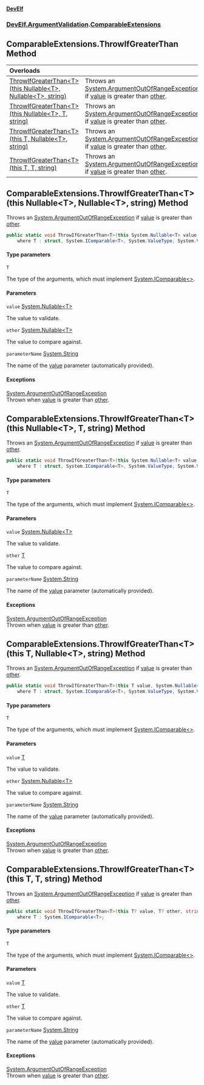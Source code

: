 #### [DevElf](README.md 'README')
### [DevElf\.ArgumentValidation](DevElf.ArgumentValidation.md 'DevElf\.ArgumentValidation').[ComparableExtensions](ComparableExtensions.md 'DevElf\.ArgumentValidation\.ComparableExtensions')

## ComparableExtensions\.ThrowIfGreaterThan Method

| Overloads | |
| :--- | :--- |
| [ThrowIfGreaterThan&lt;T&gt;\(this Nullable&lt;T&gt;, Nullable&lt;T&gt;, string\)](ComparableExtensions.ThrowIfGreaterThan.md#DevElf.ArgumentValidation.ComparableExtensions.ThrowIfGreaterThan_T_(thisSystem.Nullable_T_,System.Nullable_T_,string) 'DevElf\.ArgumentValidation\.ComparableExtensions\.ThrowIfGreaterThan\<T\>\(this System\.Nullable\<T\>, System\.Nullable\<T\>, string\)') | Throws an [System\.ArgumentOutOfRangeException](https://learn.microsoft.com/en-us/dotnet/api/system.argumentoutofrangeexception 'System\.ArgumentOutOfRangeException') if [value](ComparableExtensions.md#DevElf.ArgumentValidation.ComparableExtensions.ThrowIfGreaterThan_T_(thisSystem.Nullable_T_,System.Nullable_T_,string).value 'DevElf\.ArgumentValidation\.ComparableExtensions\.ThrowIfGreaterThan\<T\>\(this System\.Nullable\<T\>, System\.Nullable\<T\>, string\)\.value') is greater than [other](ComparableExtensions.md#DevElf.ArgumentValidation.ComparableExtensions.ThrowIfGreaterThan_T_(thisSystem.Nullable_T_,System.Nullable_T_,string).other 'DevElf\.ArgumentValidation\.ComparableExtensions\.ThrowIfGreaterThan\<T\>\(this System\.Nullable\<T\>, System\.Nullable\<T\>, string\)\.other')\. |
| [ThrowIfGreaterThan&lt;T&gt;\(this Nullable&lt;T&gt;, T, string\)](ComparableExtensions.ThrowIfGreaterThan.md#DevElf.ArgumentValidation.ComparableExtensions.ThrowIfGreaterThan_T_(thisSystem.Nullable_T_,T,string) 'DevElf\.ArgumentValidation\.ComparableExtensions\.ThrowIfGreaterThan\<T\>\(this System\.Nullable\<T\>, T, string\)') | Throws an [System\.ArgumentOutOfRangeException](https://learn.microsoft.com/en-us/dotnet/api/system.argumentoutofrangeexception 'System\.ArgumentOutOfRangeException') if [value](ComparableExtensions.md#DevElf.ArgumentValidation.ComparableExtensions.ThrowIfGreaterThan_T_(thisSystem.Nullable_T_,T,string).value 'DevElf\.ArgumentValidation\.ComparableExtensions\.ThrowIfGreaterThan\<T\>\(this System\.Nullable\<T\>, T, string\)\.value') is greater than [other](ComparableExtensions.md#DevElf.ArgumentValidation.ComparableExtensions.ThrowIfGreaterThan_T_(thisSystem.Nullable_T_,T,string).other 'DevElf\.ArgumentValidation\.ComparableExtensions\.ThrowIfGreaterThan\<T\>\(this System\.Nullable\<T\>, T, string\)\.other')\. |
| [ThrowIfGreaterThan&lt;T&gt;\(this T, Nullable&lt;T&gt;, string\)](ComparableExtensions.ThrowIfGreaterThan.md#DevElf.ArgumentValidation.ComparableExtensions.ThrowIfGreaterThan_T_(thisT,System.Nullable_T_,string) 'DevElf\.ArgumentValidation\.ComparableExtensions\.ThrowIfGreaterThan\<T\>\(this T, System\.Nullable\<T\>, string\)') | Throws an [System\.ArgumentOutOfRangeException](https://learn.microsoft.com/en-us/dotnet/api/system.argumentoutofrangeexception 'System\.ArgumentOutOfRangeException') if [value](ComparableExtensions.md#DevElf.ArgumentValidation.ComparableExtensions.ThrowIfGreaterThan_T_(thisT,System.Nullable_T_,string).value 'DevElf\.ArgumentValidation\.ComparableExtensions\.ThrowIfGreaterThan\<T\>\(this T, System\.Nullable\<T\>, string\)\.value') is greater than [other](ComparableExtensions.md#DevElf.ArgumentValidation.ComparableExtensions.ThrowIfGreaterThan_T_(thisT,System.Nullable_T_,string).other 'DevElf\.ArgumentValidation\.ComparableExtensions\.ThrowIfGreaterThan\<T\>\(this T, System\.Nullable\<T\>, string\)\.other')\. |
| [ThrowIfGreaterThan&lt;T&gt;\(this T, T, string\)](ComparableExtensions.ThrowIfGreaterThan.md#DevElf.ArgumentValidation.ComparableExtensions.ThrowIfGreaterThan_T_(thisT,T,string) 'DevElf\.ArgumentValidation\.ComparableExtensions\.ThrowIfGreaterThan\<T\>\(this T, T, string\)') | Throws an [System\.ArgumentOutOfRangeException](https://learn.microsoft.com/en-us/dotnet/api/system.argumentoutofrangeexception 'System\.ArgumentOutOfRangeException') if [value](ComparableExtensions.md#DevElf.ArgumentValidation.ComparableExtensions.ThrowIfGreaterThan_T_(thisT,T,string).value 'DevElf\.ArgumentValidation\.ComparableExtensions\.ThrowIfGreaterThan\<T\>\(this T, T, string\)\.value') is greater than [other](ComparableExtensions.md#DevElf.ArgumentValidation.ComparableExtensions.ThrowIfGreaterThan_T_(thisT,T,string).other 'DevElf\.ArgumentValidation\.ComparableExtensions\.ThrowIfGreaterThan\<T\>\(this T, T, string\)\.other')\. |

<a name='DevElf.ArgumentValidation.ComparableExtensions.ThrowIfGreaterThan_T_(thisSystem.Nullable_T_,System.Nullable_T_,string)'></a>

## ComparableExtensions\.ThrowIfGreaterThan\<T\>\(this Nullable\<T\>, Nullable\<T\>, string\) Method

Throws an [System\.ArgumentOutOfRangeException](https://learn.microsoft.com/en-us/dotnet/api/system.argumentoutofrangeexception 'System\.ArgumentOutOfRangeException') if [value](ComparableExtensions.md#DevElf.ArgumentValidation.ComparableExtensions.ThrowIfGreaterThan_T_(thisSystem.Nullable_T_,System.Nullable_T_,string).value 'DevElf\.ArgumentValidation\.ComparableExtensions\.ThrowIfGreaterThan\<T\>\(this System\.Nullable\<T\>, System\.Nullable\<T\>, string\)\.value') is greater than [other](ComparableExtensions.md#DevElf.ArgumentValidation.ComparableExtensions.ThrowIfGreaterThan_T_(thisSystem.Nullable_T_,System.Nullable_T_,string).other 'DevElf\.ArgumentValidation\.ComparableExtensions\.ThrowIfGreaterThan\<T\>\(this System\.Nullable\<T\>, System\.Nullable\<T\>, string\)\.other')\.

```csharp
public static void ThrowIfGreaterThan<T>(this System.Nullable<T> value, System.Nullable<T> other, string parameterName=null)
    where T : struct, System.IComparable<T>, System.ValueType, System.ValueType;
```
#### Type parameters

<a name='DevElf.ArgumentValidation.ComparableExtensions.ThrowIfGreaterThan_T_(thisSystem.Nullable_T_,System.Nullable_T_,string).T'></a>

`T`

The type of the arguments, which must implement [System\.IComparable&lt;&gt;](https://learn.microsoft.com/en-us/dotnet/api/system.icomparable-1 'System\.IComparable\`1')\.
#### Parameters

<a name='DevElf.ArgumentValidation.ComparableExtensions.ThrowIfGreaterThan_T_(thisSystem.Nullable_T_,System.Nullable_T_,string).value'></a>

`value` [System\.Nullable&lt;](https://learn.microsoft.com/en-us/dotnet/api/system.nullable-1 'System\.Nullable\`1')[T](ComparableExtensions.md#DevElf.ArgumentValidation.ComparableExtensions.ThrowIfGreaterThan_T_(thisSystem.Nullable_T_,System.Nullable_T_,string).T 'DevElf\.ArgumentValidation\.ComparableExtensions\.ThrowIfGreaterThan\<T\>\(this System\.Nullable\<T\>, System\.Nullable\<T\>, string\)\.T')[&gt;](https://learn.microsoft.com/en-us/dotnet/api/system.nullable-1 'System\.Nullable\`1')

The value to validate\.

<a name='DevElf.ArgumentValidation.ComparableExtensions.ThrowIfGreaterThan_T_(thisSystem.Nullable_T_,System.Nullable_T_,string).other'></a>

`other` [System\.Nullable&lt;](https://learn.microsoft.com/en-us/dotnet/api/system.nullable-1 'System\.Nullable\`1')[T](ComparableExtensions.md#DevElf.ArgumentValidation.ComparableExtensions.ThrowIfGreaterThan_T_(thisSystem.Nullable_T_,System.Nullable_T_,string).T 'DevElf\.ArgumentValidation\.ComparableExtensions\.ThrowIfGreaterThan\<T\>\(this System\.Nullable\<T\>, System\.Nullable\<T\>, string\)\.T')[&gt;](https://learn.microsoft.com/en-us/dotnet/api/system.nullable-1 'System\.Nullable\`1')

The value to compare against\.

<a name='DevElf.ArgumentValidation.ComparableExtensions.ThrowIfGreaterThan_T_(thisSystem.Nullable_T_,System.Nullable_T_,string).parameterName'></a>

`parameterName` [System\.String](https://learn.microsoft.com/en-us/dotnet/api/system.string 'System\.String')

The name of the [value](ComparableExtensions.md#DevElf.ArgumentValidation.ComparableExtensions.ThrowIfGreaterThan_T_(thisSystem.Nullable_T_,System.Nullable_T_,string).value 'DevElf\.ArgumentValidation\.ComparableExtensions\.ThrowIfGreaterThan\<T\>\(this System\.Nullable\<T\>, System\.Nullable\<T\>, string\)\.value') parameter \(automatically provided\)\.

#### Exceptions

[System\.ArgumentOutOfRangeException](https://learn.microsoft.com/en-us/dotnet/api/system.argumentoutofrangeexception 'System\.ArgumentOutOfRangeException')  
Thrown when [value](ComparableExtensions.md#DevElf.ArgumentValidation.ComparableExtensions.ThrowIfGreaterThan_T_(thisSystem.Nullable_T_,System.Nullable_T_,string).value 'DevElf\.ArgumentValidation\.ComparableExtensions\.ThrowIfGreaterThan\<T\>\(this System\.Nullable\<T\>, System\.Nullable\<T\>, string\)\.value') is greater than [other](ComparableExtensions.md#DevElf.ArgumentValidation.ComparableExtensions.ThrowIfGreaterThan_T_(thisSystem.Nullable_T_,System.Nullable_T_,string).other 'DevElf\.ArgumentValidation\.ComparableExtensions\.ThrowIfGreaterThan\<T\>\(this System\.Nullable\<T\>, System\.Nullable\<T\>, string\)\.other')\.

<a name='DevElf.ArgumentValidation.ComparableExtensions.ThrowIfGreaterThan_T_(thisSystem.Nullable_T_,T,string)'></a>

## ComparableExtensions\.ThrowIfGreaterThan\<T\>\(this Nullable\<T\>, T, string\) Method

Throws an [System\.ArgumentOutOfRangeException](https://learn.microsoft.com/en-us/dotnet/api/system.argumentoutofrangeexception 'System\.ArgumentOutOfRangeException') if [value](ComparableExtensions.md#DevElf.ArgumentValidation.ComparableExtensions.ThrowIfGreaterThan_T_(thisSystem.Nullable_T_,T,string).value 'DevElf\.ArgumentValidation\.ComparableExtensions\.ThrowIfGreaterThan\<T\>\(this System\.Nullable\<T\>, T, string\)\.value') is greater than [other](ComparableExtensions.md#DevElf.ArgumentValidation.ComparableExtensions.ThrowIfGreaterThan_T_(thisSystem.Nullable_T_,T,string).other 'DevElf\.ArgumentValidation\.ComparableExtensions\.ThrowIfGreaterThan\<T\>\(this System\.Nullable\<T\>, T, string\)\.other')\.

```csharp
public static void ThrowIfGreaterThan<T>(this System.Nullable<T> value, T other, string parameterName=null)
    where T : struct, System.IComparable<T>, System.ValueType, System.ValueType;
```
#### Type parameters

<a name='DevElf.ArgumentValidation.ComparableExtensions.ThrowIfGreaterThan_T_(thisSystem.Nullable_T_,T,string).T'></a>

`T`

The type of the arguments, which must implement [System\.IComparable&lt;&gt;](https://learn.microsoft.com/en-us/dotnet/api/system.icomparable-1 'System\.IComparable\`1')\.
#### Parameters

<a name='DevElf.ArgumentValidation.ComparableExtensions.ThrowIfGreaterThan_T_(thisSystem.Nullable_T_,T,string).value'></a>

`value` [System\.Nullable&lt;](https://learn.microsoft.com/en-us/dotnet/api/system.nullable-1 'System\.Nullable\`1')[T](ComparableExtensions.md#DevElf.ArgumentValidation.ComparableExtensions.ThrowIfGreaterThan_T_(thisSystem.Nullable_T_,T,string).T 'DevElf\.ArgumentValidation\.ComparableExtensions\.ThrowIfGreaterThan\<T\>\(this System\.Nullable\<T\>, T, string\)\.T')[&gt;](https://learn.microsoft.com/en-us/dotnet/api/system.nullable-1 'System\.Nullable\`1')

The value to validate\.

<a name='DevElf.ArgumentValidation.ComparableExtensions.ThrowIfGreaterThan_T_(thisSystem.Nullable_T_,T,string).other'></a>

`other` [T](ComparableExtensions.md#DevElf.ArgumentValidation.ComparableExtensions.ThrowIfGreaterThan_T_(thisSystem.Nullable_T_,T,string).T 'DevElf\.ArgumentValidation\.ComparableExtensions\.ThrowIfGreaterThan\<T\>\(this System\.Nullable\<T\>, T, string\)\.T')

The value to compare against\.

<a name='DevElf.ArgumentValidation.ComparableExtensions.ThrowIfGreaterThan_T_(thisSystem.Nullable_T_,T,string).parameterName'></a>

`parameterName` [System\.String](https://learn.microsoft.com/en-us/dotnet/api/system.string 'System\.String')

The name of the [value](ComparableExtensions.md#DevElf.ArgumentValidation.ComparableExtensions.ThrowIfGreaterThan_T_(thisSystem.Nullable_T_,T,string).value 'DevElf\.ArgumentValidation\.ComparableExtensions\.ThrowIfGreaterThan\<T\>\(this System\.Nullable\<T\>, T, string\)\.value') parameter \(automatically provided\)\.

#### Exceptions

[System\.ArgumentOutOfRangeException](https://learn.microsoft.com/en-us/dotnet/api/system.argumentoutofrangeexception 'System\.ArgumentOutOfRangeException')  
Thrown when [value](ComparableExtensions.md#DevElf.ArgumentValidation.ComparableExtensions.ThrowIfGreaterThan_T_(thisSystem.Nullable_T_,T,string).value 'DevElf\.ArgumentValidation\.ComparableExtensions\.ThrowIfGreaterThan\<T\>\(this System\.Nullable\<T\>, T, string\)\.value') is greater than [other](ComparableExtensions.md#DevElf.ArgumentValidation.ComparableExtensions.ThrowIfGreaterThan_T_(thisSystem.Nullable_T_,T,string).other 'DevElf\.ArgumentValidation\.ComparableExtensions\.ThrowIfGreaterThan\<T\>\(this System\.Nullable\<T\>, T, string\)\.other')\.

<a name='DevElf.ArgumentValidation.ComparableExtensions.ThrowIfGreaterThan_T_(thisT,System.Nullable_T_,string)'></a>

## ComparableExtensions\.ThrowIfGreaterThan\<T\>\(this T, Nullable\<T\>, string\) Method

Throws an [System\.ArgumentOutOfRangeException](https://learn.microsoft.com/en-us/dotnet/api/system.argumentoutofrangeexception 'System\.ArgumentOutOfRangeException') if [value](ComparableExtensions.md#DevElf.ArgumentValidation.ComparableExtensions.ThrowIfGreaterThan_T_(thisT,System.Nullable_T_,string).value 'DevElf\.ArgumentValidation\.ComparableExtensions\.ThrowIfGreaterThan\<T\>\(this T, System\.Nullable\<T\>, string\)\.value') is greater than [other](ComparableExtensions.md#DevElf.ArgumentValidation.ComparableExtensions.ThrowIfGreaterThan_T_(thisT,System.Nullable_T_,string).other 'DevElf\.ArgumentValidation\.ComparableExtensions\.ThrowIfGreaterThan\<T\>\(this T, System\.Nullable\<T\>, string\)\.other')\.

```csharp
public static void ThrowIfGreaterThan<T>(this T value, System.Nullable<T> other, string parameterName=null)
    where T : struct, System.IComparable<T>, System.ValueType, System.ValueType;
```
#### Type parameters

<a name='DevElf.ArgumentValidation.ComparableExtensions.ThrowIfGreaterThan_T_(thisT,System.Nullable_T_,string).T'></a>

`T`

The type of the arguments, which must implement [System\.IComparable&lt;&gt;](https://learn.microsoft.com/en-us/dotnet/api/system.icomparable-1 'System\.IComparable\`1')\.
#### Parameters

<a name='DevElf.ArgumentValidation.ComparableExtensions.ThrowIfGreaterThan_T_(thisT,System.Nullable_T_,string).value'></a>

`value` [T](ComparableExtensions.md#DevElf.ArgumentValidation.ComparableExtensions.ThrowIfGreaterThan_T_(thisT,System.Nullable_T_,string).T 'DevElf\.ArgumentValidation\.ComparableExtensions\.ThrowIfGreaterThan\<T\>\(this T, System\.Nullable\<T\>, string\)\.T')

The value to validate\.

<a name='DevElf.ArgumentValidation.ComparableExtensions.ThrowIfGreaterThan_T_(thisT,System.Nullable_T_,string).other'></a>

`other` [System\.Nullable&lt;](https://learn.microsoft.com/en-us/dotnet/api/system.nullable-1 'System\.Nullable\`1')[T](ComparableExtensions.md#DevElf.ArgumentValidation.ComparableExtensions.ThrowIfGreaterThan_T_(thisT,System.Nullable_T_,string).T 'DevElf\.ArgumentValidation\.ComparableExtensions\.ThrowIfGreaterThan\<T\>\(this T, System\.Nullable\<T\>, string\)\.T')[&gt;](https://learn.microsoft.com/en-us/dotnet/api/system.nullable-1 'System\.Nullable\`1')

The value to compare against\.

<a name='DevElf.ArgumentValidation.ComparableExtensions.ThrowIfGreaterThan_T_(thisT,System.Nullable_T_,string).parameterName'></a>

`parameterName` [System\.String](https://learn.microsoft.com/en-us/dotnet/api/system.string 'System\.String')

The name of the [value](ComparableExtensions.md#DevElf.ArgumentValidation.ComparableExtensions.ThrowIfGreaterThan_T_(thisT,System.Nullable_T_,string).value 'DevElf\.ArgumentValidation\.ComparableExtensions\.ThrowIfGreaterThan\<T\>\(this T, System\.Nullable\<T\>, string\)\.value') parameter \(automatically provided\)\.

#### Exceptions

[System\.ArgumentOutOfRangeException](https://learn.microsoft.com/en-us/dotnet/api/system.argumentoutofrangeexception 'System\.ArgumentOutOfRangeException')  
Thrown when [value](ComparableExtensions.md#DevElf.ArgumentValidation.ComparableExtensions.ThrowIfGreaterThan_T_(thisT,System.Nullable_T_,string).value 'DevElf\.ArgumentValidation\.ComparableExtensions\.ThrowIfGreaterThan\<T\>\(this T, System\.Nullable\<T\>, string\)\.value') is greater than [other](ComparableExtensions.md#DevElf.ArgumentValidation.ComparableExtensions.ThrowIfGreaterThan_T_(thisT,System.Nullable_T_,string).other 'DevElf\.ArgumentValidation\.ComparableExtensions\.ThrowIfGreaterThan\<T\>\(this T, System\.Nullable\<T\>, string\)\.other')\.

<a name='DevElf.ArgumentValidation.ComparableExtensions.ThrowIfGreaterThan_T_(thisT,T,string)'></a>

## ComparableExtensions\.ThrowIfGreaterThan\<T\>\(this T, T, string\) Method

Throws an [System\.ArgumentOutOfRangeException](https://learn.microsoft.com/en-us/dotnet/api/system.argumentoutofrangeexception 'System\.ArgumentOutOfRangeException') if [value](ComparableExtensions.md#DevElf.ArgumentValidation.ComparableExtensions.ThrowIfGreaterThan_T_(thisT,T,string).value 'DevElf\.ArgumentValidation\.ComparableExtensions\.ThrowIfGreaterThan\<T\>\(this T, T, string\)\.value') is greater than [other](ComparableExtensions.md#DevElf.ArgumentValidation.ComparableExtensions.ThrowIfGreaterThan_T_(thisT,T,string).other 'DevElf\.ArgumentValidation\.ComparableExtensions\.ThrowIfGreaterThan\<T\>\(this T, T, string\)\.other')\.

```csharp
public static void ThrowIfGreaterThan<T>(this T? value, T? other, string parameterName=null)
    where T : System.IComparable<T>;
```
#### Type parameters

<a name='DevElf.ArgumentValidation.ComparableExtensions.ThrowIfGreaterThan_T_(thisT,T,string).T'></a>

`T`

The type of the arguments, which must implement [System\.IComparable&lt;&gt;](https://learn.microsoft.com/en-us/dotnet/api/system.icomparable-1 'System\.IComparable\`1')\.
#### Parameters

<a name='DevElf.ArgumentValidation.ComparableExtensions.ThrowIfGreaterThan_T_(thisT,T,string).value'></a>

`value` [T](ComparableExtensions.md#DevElf.ArgumentValidation.ComparableExtensions.ThrowIfGreaterThan_T_(thisT,T,string).T 'DevElf\.ArgumentValidation\.ComparableExtensions\.ThrowIfGreaterThan\<T\>\(this T, T, string\)\.T')

The value to validate\.

<a name='DevElf.ArgumentValidation.ComparableExtensions.ThrowIfGreaterThan_T_(thisT,T,string).other'></a>

`other` [T](ComparableExtensions.md#DevElf.ArgumentValidation.ComparableExtensions.ThrowIfGreaterThan_T_(thisT,T,string).T 'DevElf\.ArgumentValidation\.ComparableExtensions\.ThrowIfGreaterThan\<T\>\(this T, T, string\)\.T')

The value to compare against\.

<a name='DevElf.ArgumentValidation.ComparableExtensions.ThrowIfGreaterThan_T_(thisT,T,string).parameterName'></a>

`parameterName` [System\.String](https://learn.microsoft.com/en-us/dotnet/api/system.string 'System\.String')

The name of the [value](ComparableExtensions.md#DevElf.ArgumentValidation.ComparableExtensions.ThrowIfGreaterThan_T_(thisT,T,string).value 'DevElf\.ArgumentValidation\.ComparableExtensions\.ThrowIfGreaterThan\<T\>\(this T, T, string\)\.value') parameter \(automatically provided\)\.

#### Exceptions

[System\.ArgumentOutOfRangeException](https://learn.microsoft.com/en-us/dotnet/api/system.argumentoutofrangeexception 'System\.ArgumentOutOfRangeException')  
Thrown when [value](ComparableExtensions.md#DevElf.ArgumentValidation.ComparableExtensions.ThrowIfGreaterThan_T_(thisT,T,string).value 'DevElf\.ArgumentValidation\.ComparableExtensions\.ThrowIfGreaterThan\<T\>\(this T, T, string\)\.value') is greater than [other](ComparableExtensions.md#DevElf.ArgumentValidation.ComparableExtensions.ThrowIfGreaterThan_T_(thisT,T,string).other 'DevElf\.ArgumentValidation\.ComparableExtensions\.ThrowIfGreaterThan\<T\>\(this T, T, string\)\.other')\.